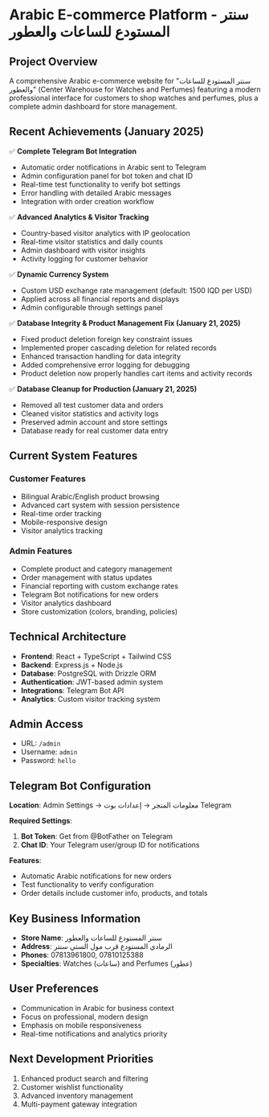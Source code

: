 # Arabic E-commerce Platform - سنتر المستودع للساعات والعطور

## Project Overview
A comprehensive Arabic e-commerce website for "سنتر المستودع للساعات والعطور" (Center Warehouse for Watches and Perfumes) featuring a modern professional interface for customers to shop watches and perfumes, plus a complete admin dashboard for store management.

## Recent Achievements (January 2025)
✅ **Complete Telegram Bot Integration**
- Automatic order notifications in Arabic sent to Telegram
- Admin configuration panel for bot token and chat ID
- Real-time test functionality to verify bot settings
- Error handling with detailed Arabic messages
- Integration with order creation workflow

✅ **Advanced Analytics & Visitor Tracking**
- Country-based visitor analytics with IP geolocation
- Real-time visitor statistics and daily counts
- Admin dashboard with visitor insights
- Activity logging for customer behavior

✅ **Dynamic Currency System**
- Custom USD exchange rate management (default: 1500 IQD per USD)
- Applied across all financial reports and displays
- Admin configurable through settings panel

✅ **Database Integrity & Product Management Fix (January 21, 2025)**
- Fixed product deletion foreign key constraint issues
- Implemented proper cascading deletion for related records
- Enhanced transaction handling for data integrity
- Added comprehensive error logging for debugging
- Product deletion now properly handles cart items and activity records

✅ **Database Cleanup for Production (January 21, 2025)**
- Removed all test customer data and orders
- Cleaned visitor statistics and activity logs
- Preserved admin account and store settings
- Database ready for real customer data entry

## Current System Features

### Customer Features
- Bilingual Arabic/English product browsing
- Advanced cart system with session persistence
- Real-time order tracking
- Mobile-responsive design
- Visitor analytics tracking

### Admin Features
- Complete product and category management
- Order management with status updates
- Financial reporting with custom exchange rates
- Telegram Bot notifications for new orders
- Visitor analytics dashboard
- Store customization (colors, branding, policies)

## Technical Architecture
- **Frontend**: React + TypeScript + Tailwind CSS
- **Backend**: Express.js + Node.js
- **Database**: PostgreSQL with Drizzle ORM
- **Authentication**: JWT-based admin system
- **Integrations**: Telegram Bot API
- **Analytics**: Custom visitor tracking system

## Admin Access
- URL: `/admin`
- Username: `admin`
- Password: `hello`

## Telegram Bot Configuration
**Location**: Admin Settings → معلومات المتجر → إعدادات بوت Telegram

**Required Settings**:
1. **Bot Token**: Get from @BotFather on Telegram
2. **Chat ID**: Your Telegram user/group ID for notifications

**Features**:
- Automatic Arabic notifications for new orders
- Test functionality to verify configuration
- Order details include customer info, products, and totals

## Key Business Information
- **Store Name**: سنتر المستودع للساعات والعطور
- **Address**: الرمادي المستودع قرب مول الستي سنتر
- **Phones**: 07813961800, 07810125388
- **Specialties**: Watches (ساعات) and Perfumes (عطور)

## User Preferences
- Communication in Arabic for business context
- Focus on professional, modern design
- Emphasis on mobile responsiveness
- Real-time notifications and analytics priority

## Next Development Priorities
1. Enhanced product search and filtering
2. Customer wishlist functionality
3. Advanced inventory management
4. Multi-payment gateway integration